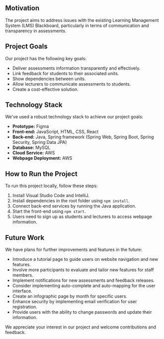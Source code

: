 
## Motivation

The project aims to address issues with the existing Learning Management System (LMS) Blackboard, particularly in terms of communication and transparency in assessments.

## Project Goals

Our project has the following key goals:

- Deliver assessments information transparently and effectively.
- Link feedback for students to their associated units.
- Show dependencies between units.
- Allow lecturers to communicate assessments to students.
- Create a cost-effective solution.

## Technology Stack

We've used a robust technology stack to achieve our project goals:

- **Prototype:** Figma
- **Front-end:** JavaScript, HTML, CSS, React
- **Back-end:** Java, Spring framework (Spring Web, Spring Boot, Spring Security, Spring Data JPA)
- **Database:** MySQL
- **Cloud Service:** AWS
- **Webpage Deployment:** AWS

## How to Run the Project

To run this project locally, follow these steps:

1. Install Visual Studio Code and IntelliJ.
2. Install dependencies in the root folder using `npm install`.
3. Connect back-end services by running the Java application.
4. Start the front-end using `npm start`.
5. Users need to sign up as students and lecturers to access webpage information.

## Future Work

We have plans for further improvements and features in the future:

- Introduce a tutorial page to guide users on website navigation and new features.
- Involve more participants to evaluate and tailor new features for staff members.
- Implement notifications for new assessments and feedback releases.
- Consider implementing auto-complete and auto-mapping for the user interface.
- Create an infographic page by month for specific users.
- Enhance security by implementing email verification for user registration.
- Provide users with the ability to change passwords and update their information.

We appreciate your interest in our project and welcome contributions and feedback.
